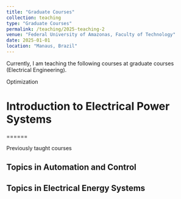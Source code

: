 ```yaml
---
title: "Graduate Courses"
collection: teaching
type: "Graduate Courses"
permalink: /teaching/2025-teaching-2
venue: "Federal University of Amazonas, Faculty of Technology"
date: 2025-01-01
location: "Manaus, Brazil"
---
```


Currently, I am teaching the following courses at graduate courses (Electrical Engineering).

Optimization

Introduction to Electrical Power Systems
======


======

Previously taught courses

Topics in Automation and Control
---

Topics in Electrical Energy Systems
---
